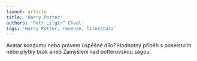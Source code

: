 ```yaml
---
layout: article
title: 'Harry Potter'
authors: 'Petr „ilgir“ Chval'
tags: 'Harry Potter, recenze, literatura'
---
```


Avatar konzumu nebo právem úspěšné dílo? Hodnotný příběh s poselstvím nebo
plytký brak aneb Zamyšlení nad potterovskou ságou.
